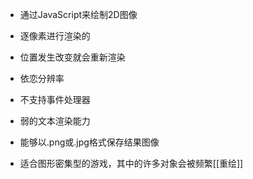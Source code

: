 - 通过JavaScript来绘制2D图像
- 逐像素进行渲染的
- 位置发生改变就会重新渲染

- 依恋分辨率
- 不支持事件处理器
- 弱的文本渲染能力
- 能够以.png或.jpg格式保存结果图像
- 适合图形密集型的游戏，其中的许多对象会被频繁[[重绘]]